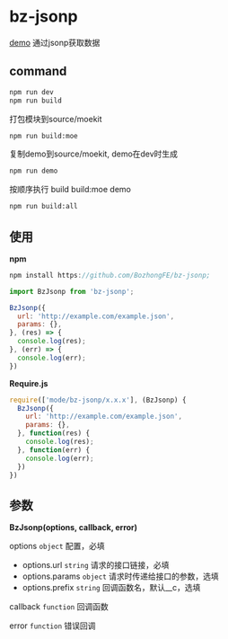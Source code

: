 # bz-jsonp
<a href="https://bozhongfe.github.io/bz-jsonp/demo" target="_blank">demo</a> 通过jsonp获取数据

## command

``` bash
npm run dev
npm run build 
```
打包模块到source/moekit
```bash
npm run build:moe
```
复制demo到source/moekit, demo在dev时生成
```bash
npm run demo 
```
按顺序执行 build build:moe demo
```bash
npm run build:all 
```

## 使用

**npm**
```js
npm install https://github.com/BozhongFE/bz-jsonp;

import BzJsonp from 'bz-jsonp';

BzJsonp({
  url: 'http://example.com/example.json',
  params: {},
}, (res) => {
  console.log(res);
}, (err) => {
  console.log(err);
})
```

**Require.js**
```js
require(['mode/bz-jsonp/x.x.x'], (BzJsonp) {
  BzJsonp({
    url: 'http://example.com/example.json',
    params: {},
  }, function(res) {
    console.log(res);
  }, function(err) {
    console.log(err);
  })
})
```

## 参数

**BzJsonp(options, callback, error)**

options   `object`    配置，必填

* options.url `string` 请求的接口链接，必填
* options.params `object` 请求时传递给接口的参数，选填
* options.prefix `string` 回调函数名，默认__c，选填

callback  `function`  回调函数

error     `function`  错误回调
